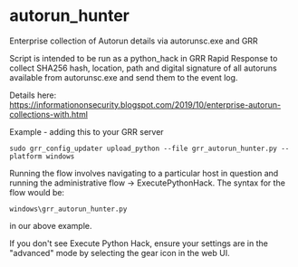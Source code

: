 # autorun_hunter
Enterprise collection of Autorun details via autorunsc.exe and GRR

Script is intended to be run as a python_hack in GRR Rapid Response to collect SHA256 hash, location, path and digital signature of all autoruns available from autorunsc.exe and send them to the event log.

Details here: https://informationonsecurity.blogspot.com/2019/10/enterprise-autorun-collections-with.html

Example - adding this to your GRR server
```
sudo grr_config_updater upload_python --file grr_autorun_hunter.py --platform windows
```

Running the flow involves navigating to a particular host in question and running the administrative flow -> ExecutePythonHack. The syntax for the flow would be:
```
windows\grr_autorun_hunter.py
```
in our above example.

If you don't see Execute Python Hack, ensure your settings are in the "advanced" mode by selecting the gear icon in the web UI.
